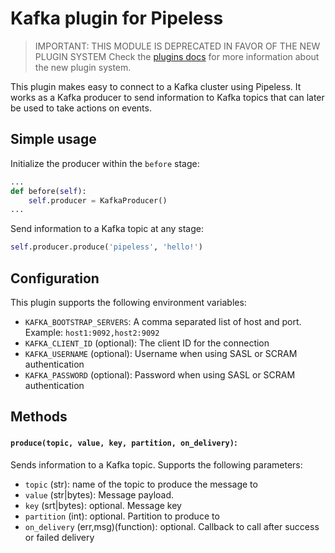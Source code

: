 # Kafka plugin for Pipeless

> IMPORTANT: THIS MODULE IS DEPRECATED IN FAVOR OF THE NEW PLUGIN SYSTEM
> Check the [plugins docs](https://www.pipeless.ai/docs/v0/plugins) for more information about the new plugin system.

This plugin makes easy to connect to a Kafka cluster using Pipeless.
It works as a Kafka producer to send information to Kafka topics that can later be used to take actions on events.

## Simple usage

Initialize the producer within the `before` stage:

```python
...
def before(self):
    self.producer = KafkaProducer()
...
```

Send information to a Kafka topic at any stage:

```python
self.producer.produce('pipeless', 'hello!')
```

## Configuration

This plugin supports the following environment variables:

- `KAFKA_BOOTSTRAP_SERVERS`: A comma separated list of host and port. Example: `host1:9092,host2:9092`
- `KAFKA_CLIENT_ID` (optional): The client ID for the connection
- `KAFKA_USERNAME` (optional): Username when using SASL or SCRAM authentication
- `KAFKA_PASSWORD` (optional): Password when using SASL or SCRAM authentication

## Methods

#### `produce(topic, value, key, partition, on_delivery)`:

Sends information to a Kafka topic. Supports the following parameters:

- `topic` (str): name of the topic to produce the message to
- `value` (str|bytes): Message payload.
- `key` (srt|bytes): optional. Message key
- `partition` (int): optional. Partition to produce to
- `on_delivery` (err,msg)(function): optional. Callback to call after success or failed delivery
